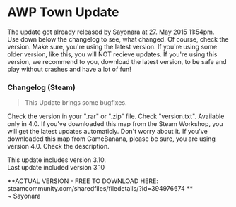 AWP Town Update
====================

The update got already released by Sayonara at 27. May 2015 11:54pm.<br>
Use down below the changelog to see, what changed. Of course, check the version. Make sure, you're using the latest version. If you're using some older version, like this, you will NOT recieve updates. 
If you're using this version, we recommend to you, download the latest version, to be safe and play without crashes and have a lot of fun!<br>


### Changelog (Steam)

> This Update brings some bugfixes.<br>

Check the version in your ".rar" or ".zip" file. Check "version.txt". Available only in 4.0. If you've downloaded this map
from the Steam Workshop, you will get the latest updates automaticly. Don't worry about it. If you've downloaded this map
from GameBanana, please be sure, you are using version 4.0. Check the description.

This update includes version 3.10.<br>
Last update included version 3.10

**ACTUAL VERSION - FREE TO DOWNLOAD HERE: steamcommunity.com/sharedfiles/filedetails/?id=394976674 **
<br>
~ Sayonara
